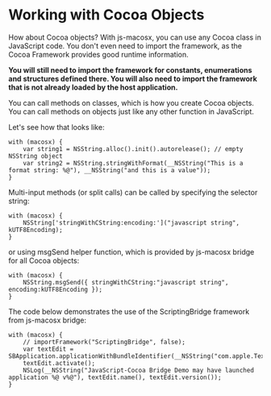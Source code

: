 # Working with Cocoa Objects #

How about Cocoa objects?
With js-macosx, you can use any Cocoa class in JavaScript code. You don't even need to import the framework, as the Cocoa Framework provides good runtime information.

**You will still need to import the framework for constants, enumerations and structures defined there. You will also need to import the framework that is not already loaded by the host application.**

You can call methods on classes, which is how you create Cocoa objects.
You can call methods on objects just like any other function in JavaScript.

Let's see how that looks like:

```
with (macosx) {
    var string1 = NSString.alloc().init().autorelease(); // empty NSString object
    var string2 = NSString.stringWithFormat(__NSString("This is a format string: %@"), __NSString("and this is a value"));
}
```

Multi-input methods (or split calls) can be called by specifying the selector string:
```
with (macosx) {
    NSString['stringWithCString:encoding:']("javascript string", kUTF8Encoding);
}
```
or using msgSend helper function, which is provided by js-macosx bridge for all Cocoa objects:
```
with (macosx) {
    NSString.msgSend({ stringWithCString:"javascript string", encoding:kUTF8Encoding });
}
```

The code below demonstrates the use of the ScriptingBridge framework from js-macosx bridge:
```
with (macosx) {
    // importFramework("ScriptingBridge", false);
    var textEdit = SBApplication.applicationWithBundleIdentifier(__NSString("com.apple.TextEdit"));
    textEdit.activate();
    NSLog(__NSString("JavaScript-Cocoa Bridge Demo may have launched application %@ v%@"), textEdit.name(), textEdit.version());
}
```
